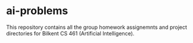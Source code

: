 # ai-problems

This repository contains all the group homework assignemnts and project directories for Bilkent CS 461 (Artificial Intelligence).
